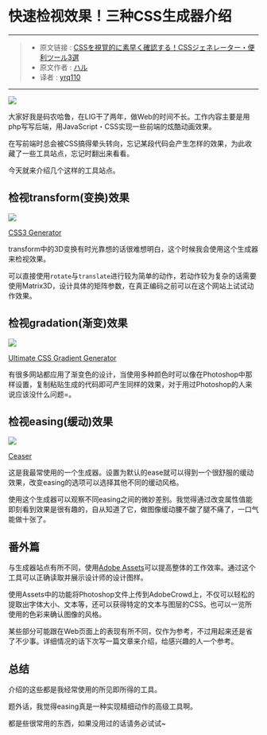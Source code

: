 # 快速检视效果！三种CSS生成器介绍

***

> * 原文链接 : [CSSを視覚的に素早く確認する！CSSジェネレーター・便利ツール3選](https://liginc.co.jp/364780)
> * 原文作者 : [ハル](https://liginc.co.jp/member/member_detail?user=hal)
> * 译者 : [yrq110](https://github.com/yrq110)

***

![](https://cdn.liginc.co.jp/wp-content/uploads/2017/08/15041700444124700_35-1310x874.png)

大家好我是码农哈鲁，在LIG干了两年，做Web的时间不长。工作内容主要是用php写写后端，用JavaScript・CSS实现一些前端的炫酷动画效果。

在写前端时总会被CSS搞得晕头转向，忘记某段代码会产生怎样的效果，为此收藏了一些工具站点，忘记时翻出来看看。

今天就来介绍几个这样的工具站点。

## 检视transform(变换)效果

![](https://cdn.liginc.co.jp/wp-content/uploads/2017/07/150147150587635600_46.png)

[CSS3 Generator](http://ds-overdesign.com/transform/matrix3d.html)

transform中的3D变换有时光靠想的话很难想明白，这个时候我会使用这个生成器来检视效果。

可以直接使用`rotate`与`translate`进行较为简单的动作，若动作较为复杂的话需要使用Matrix3D，设计具体的矩阵参数，在真正编码之前可以在这个网站上试试动作效果。

## 检视gradation(渐变)效果

![](https://cdn.liginc.co.jp/wp-content/uploads/2017/07/15014715306973000_80.png)

[Ultimate CSS Gradient Generator](http://www.colorzilla.com/gradient-editor/)

有很多网站都应用了渐变色的设计，当使用多种颜色时可以像在Photoshop中那样设置，复制粘贴生成的代码即可产生同样的效果，对于用过Photoshop的人来说应该没什么问题=。

## 检视easing(缓动)效果

![](https://cdn.liginc.co.jp/wp-content/uploads/2017/07/150147154625583000_96.png)

[Ceaser](https://matthewlein.com/ceaser/)

这是我最常使用的一个生成器。设置为默认的ease就可以得到一个很舒服的缓动效果，改变easing的选项可以选择其他不同的缓动风格。

使用这个生成器可以观察不同easing之间的微妙差别。我觉得通过改变属性值能即刻看到效果是很有趣的，自从知道了它，做图像缓动腰不酸了腿不痛了，一口气能做十张了。

## 番外篇

与生成器站点有所不同，使用[Adobe Assets](https://assets.adobe.com/)可以提高整体的工作效率。通过这个工具可以正确读取并展示设计师的设计图样。

使用Assets中的功能将Photoshop文件上传到AdobeCrowd上，不仅可以轻松的提取出字体大小、文本等，还可以获得特定的文本与图层的CSS。也可以一览所使用的色彩来确认图像的风格。

某些部分可能跟在Web页面上的表现有所不同，仅作为参考，不过用起来还是省了不少事。详细情况的话下次写一篇文章来介绍，给感兴趣的人一个参考。

## 总结

介绍的这些都是我经常使用的所见即所得的工具。

题外话，我觉得easing真是一种实现精细动作的高级工具啊。

都是些很常用的东西，如果没用过的话请务必试试~